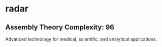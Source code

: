 # radar

## Assembly Theory Complexity: 96
Advanced technology for medical, scientific, and analytical applications.
